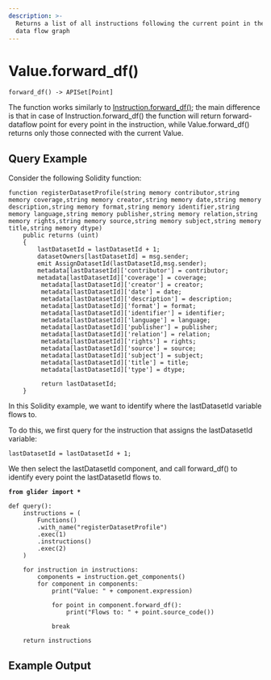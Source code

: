 ```yaml
---
description: >-
  Returns a list of all instructions following the current point in the current
  data flow graph
---
```


# Value.forward\_df()

`forward_df() -> APISet[Point]`

The function works similarly to [Instruction.forward\_df()](../../instruction/instruction.forward_df.md); the main difference is that in case of Instruction.forward\_df() the function will return forward-dataflow point for every point in the instruction, while Value.forward\_df() returns only those connected with the current Value.&#x20;

## Query Example

Consider the following Solidity function:

```solidity
function registerDatasetProfile(string memory contributor,string memory coverage,string memory creator,string memory date,string memory description,string memory format,string memory identifier,string memory language,string memory publisher,string memory relation,string memory rights,string memory source,string memory subject,string memory title,string memory dtype)
    public returns (uint)
    {
        lastDatasetId = lastDatasetId + 1;
        datasetOwners[lastDatasetId] = msg.sender;
        emit AssignDatasetId(lastDatasetId,msg.sender);
        metadata[lastDatasetId]['contributor'] = contributor;
        metadata[lastDatasetId]['coverage'] = coverage;
         metadata[lastDatasetId]['creator'] = creator;
         metadata[lastDatasetId]['date'] = date;
         metadata[lastDatasetId]['description'] = description;
         metadata[lastDatasetId]['format'] = format;
         metadata[lastDatasetId]['identifier'] = identifier;
         metadata[lastDatasetId]['language'] = language;
         metadata[lastDatasetId]['publisher'] = publisher;
         metadata[lastDatasetId]['relation'] = relation;
         metadata[lastDatasetId]['rights'] = rights;
         metadata[lastDatasetId]['source'] = source;
         metadata[lastDatasetId]['subject'] = subject;
         metadata[lastDatasetId]['title'] = title;
         metadata[lastDatasetId]['type'] = dtype;
         
         return lastDatasetId;
    }
```

In this Solidity example, we want to identify where the lastDatasetId variable flows to.&#x20;

To do this, we first query for the instruction that assigns the lastDatasetId variable:

```solidity
lastDatasetId = lastDatasetId + 1;
```

We then select the lastDatasetId component, and call forward\_df() to identify every point the lastDatasetId flows to.

<pre class="language-python"><code class="lang-python"><strong>from glider import *
</strong>
def query():
    instructions = (
        Functions()
        .with_name("registerDatasetProfile")
        .exec(1)
        .instructions()
        .exec(2)
    )

    for instruction in instructions:
        components = instruction.get_components()
        for component in components:
            print("Value: " + component.expression)

            for point in component.forward_df():
                print("Flows to: " + point.source_code())

            break

    return instructions
</code></pre>

## Example Output

<figure><img src="../../../.gitbook/assets/Screenshot 2025-09-04 at 12.24.59 PM.png" alt=""><figcaption></figcaption></figure>
